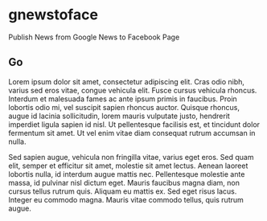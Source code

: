# gnewstoface
Publish News from Google News to Facebook Page
## Go

Lorem ipsum dolor sit amet, consectetur adipiscing elit. Cras odio nibh, varius sed eros vitae, congue vehicula elit. Fusce cursus vehicula rhoncus. Interdum et malesuada fames ac ante ipsum primis in faucibus. Proin lobortis odio mi, vel suscipit sapien rhoncus auctor. Quisque rhoncus, augue id lacinia sollicitudin, lorem mauris vulputate justo, hendrerit imperdiet ligula sapien id nisl. Ut pellentesque facilisis est, et tincidunt dolor fermentum sit amet. Ut vel enim vitae diam consequat rutrum accumsan in nulla.

Sed sapien augue, vehicula non fringilla vitae, varius eget eros. Sed quam elit, semper et efficitur sit amet, molestie sit amet lectus. Aenean laoreet lobortis nulla, id interdum augue mattis nec. Pellentesque molestie ante massa, id pulvinar nisl dictum eget. Mauris faucibus magna diam, non cursus tellus rutrum quis. Aliquam eu mattis ex. Sed eget risus lacus. Integer eu commodo magna. Mauris vitae commodo tellus, quis rutrum augue.
